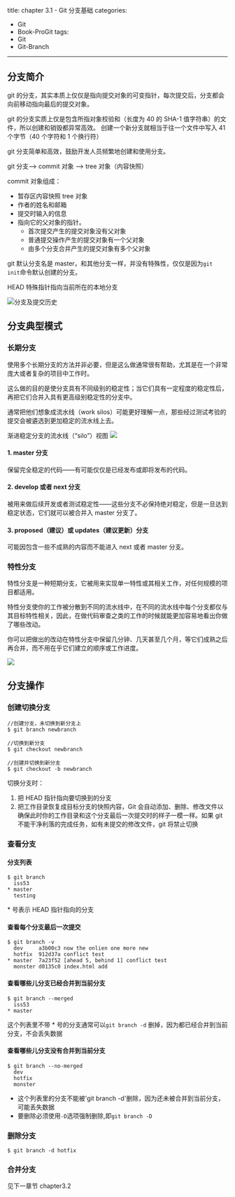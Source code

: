 ﻿title: chapter 3.1 - Git 分支基础
categories:
  - Git
  - Book-ProGit
tags:
  - Git
  - Git-Branch

---

## 分支简介

git 的分支，其实本质上仅仅是指向提交对象的可变指针，每次提交后，分支都会向前移动指向最后的提交对象。

<!--more-->

git 的分支实质上仅是包含所指对象校验和（长度为 40 的 SHA-1 值字符串）的文件，所以创建和销毁都异常高效。 创建一个新分支就相当于往一个文件中写入 41 个字节（40 个字符和 1 个换行符）

git 分支简单和高效，鼓励开发人员频繁地创建和使用分支。

git 分支--> commit 对象 --> tree 对象（内容快照）

commit 对象组成：

* 暂存区内容快照 tree 对象
* 作者的姓名和邮箱
* 提交时输入的信息
* 指向它的父对象的指针。
    * 首次提交产生的提交对象没有父对象
    * 普通提交操作产生的提交对象有一个父对象
    * 由多个分支合并产生的提交对象有多个父对象

git 默认分支名是 master，和其他分支一样，并没有特殊性，仅仅是因为`git init`命令默认创建的分支。

HEAD 特殊指针指向当前所在的本地分支

![分支及提交历史](https://git-scm.com/book/en/v2/images/branch-and-history.png)

## 分支典型模式

### 长期分支

使用多个长期分支的方法并非必要，但是这么做通常很有帮助，尤其是在一个非常庞大或者复杂的项目中工作时。

这么做的目的是使分支具有不同级别的稳定性；当它们具有一定程度的稳定性后，再把它们合并入具有更高级别稳定性的分支中。

通常把他们想象成流水线（work silos）可能更好理解一点，那些经过测试考验的提交会被遴选到更加稳定的流水线上去。

渐进稳定分支的流水线（“silo”）视图
![](https://git-scm.com/book/en/v2/images/lr-branches-2.png)

#### 1. master 分支
保留完全稳定的代码——有可能仅仅是已经发布或即将发布的代码。 

#### 2. develop 或者 next 分支
被用来做后续开发或者测试稳定性——这些分支不必保持绝对稳定，但是一旦达到稳定状态，它们就可以被合并入 master 分支了。

#### 3. proposed（建议）或 updates（建议更新）分支
可能因包含一些不成熟的内容而不能进入 next 或者 master 分支。 
 
### 特性分支

特性分支是一种短期分支，它被用来实现单一特性或其相关工作，对任何规模的项目都适用。 

特性分支使你的工作被分散到不同的流水线中，在不同的流水线中每个分支都仅与其目标特性相关，因此，在做代码审查之类的工作的时候就能更加容易地看出你做了哪些改动。

你可以把做出的改动在特性分支中保留几分钟、几天甚至几个月，等它们成熟之后再合并，而不用在乎它们建立的顺序或工作进度。

![](https://git-scm.com/book/en/v2/images/topic-branches-1.png)

## 分支操作

### 创建切换分支

```
//创建分支，未切换到新分支上
$ git branch newbranch

//切换到新分支
$ git checkout newbranch

//创建并切换到新分支
$ git checkout -b newbranch
```

切换分支时：
1. 把 HEAD 指针指向要切换到的分支
2. 把工作目录恢复成目标分支的快照内容，Git 会自动添加、删除、修改文件以确保此时你的工作目录和这个分支最后一次提交时的样子一模一样。如果 git 不能干净利落的完成任务，如有未提交的修改文件，git 将禁止切换

### 查看分支

#### 分支列表
```
$ git branch
  iss53
* master
  testing
```
\* 号表示 HEAD 指针指向的分支

#### 查看每个分支最后一次提交
```
$ git branch -v
  dev     a3b00c3 now the onlien one more new
  hotfix  912d37a conflict test
* master  7a23f52 [ahead 5, behind 1] conflict test
  monster d0135c0 index.html add
```

#### 查看哪些儿分支已经合并到当前分支
```
$ git branch --merged
  iss53
* master
```
这个列表里不带 * 号的分支通常可以`git branch -d` 删掉，因为都已经合并到当前分支，不会丢失数据

#### 查看哪些儿分支没有合并到当前分支
```
$ git branch --no-merged
  dev
  hotfix
  monster
```
* 这个列表里的分支不能被'git branch -d'删除，因为还未被合并到当前分支，可能丢失数据
* 要删除必须使用`-D`选项强制删除,即`git branch -D`

### 删除分支
```
$ git branch -d hotfix
```

### 合并分支

见下一章节 chapter3.2

